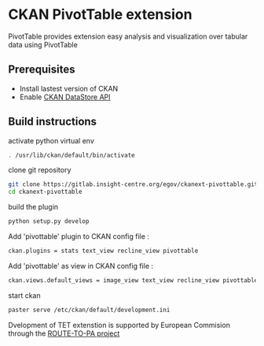# CKAN PivotTable extension 

PivotTable provides extension easy analysis and visualization over tabular data using PivotTable 

## Prerequisites

* Install lastest version of CKAN 
* Enable [CKAN DataStore API](http://docs.ckan.org/en/latest/maintaining/datastore.html#the-datastore-api)

## Build instructions 

activate python virtual env 

```sh
. /usr/lib/ckan/default/bin/activate
```

clone git repository

```sh
git clone https://gitlab.insight-centre.org/egov/ckanext-pivottable.git
cd ckanext-pivottable
```

build the plugin

```sh
python setup.py develop
```

Add 'pivottable' plugin to CKAN config file :
```sh
ckan.plugins = stats text_view recline_view pivottable
```

Add 'pivottable' as view in CKAN config file :
```sh
ckan.views.default_views = image_view text_view recline_view pivottable
```

start ckan
```sh
paster serve /etc/ckan/default/development.ini
```


Dvelopment of TET extenstion is supported by European Commision through the [ROUTE-TO-PA project](http://routetopa.eu/) 